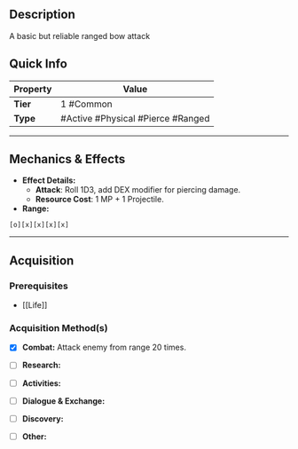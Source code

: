 ## Description
 A basic but reliable ranged bow attack

## Quick Info
| Property | Value                               |
| -------- | ----------------------------------- |
| **Tier** | 1 #Common                           |
| **Type** | #Active #Physical #Pierce #Ranged |

---

## Mechanics & Effects
- **Effect Details:**
    - **Attack**: Roll 1D3, add DEX modifier for piercing damage.
    - **Resource Cost**: 1 MP + 1 Projectile.
- **Range:**
```
[o][x][x][x][x]
```

---

## Acquisition
### Prerequisites
- [[Life]]

### Acquisition Method(s)
- [x] **Combat:** Attack enemy from range 20 times.
- [ ] **Research:** 
- [ ] **Activities:** 
- [ ] **Dialogue & Exchange:** 
- [ ] **Discovery:** 
- [ ] **Other:** 

